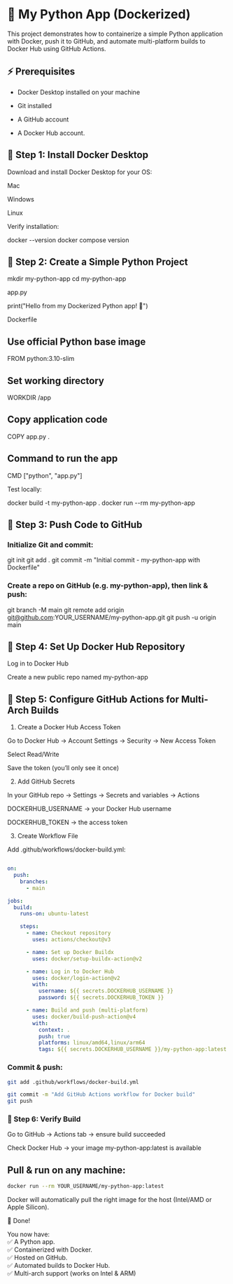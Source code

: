 # 🐳 My Python App (Dockerized)

This project demonstrates how to containerize a simple Python application with Docker, push it to GitHub, and automate multi-platform builds to Docker Hub using GitHub Actions.

## ⚡️ Prerequisites

- Docker Desktop installed on your machine

- Git installed

- A GitHub account

- A Docker Hub account. 

## 🚀 Step 1: Install Docker Desktop

Download and install Docker Desktop for your OS:

Mac

Windows

Linux

Verify installation:

docker --version
docker compose version

## 🚀 Step 2: Create a Simple Python Project
mkdir my-python-app
cd my-python-app


app.py

print("Hello from my Dockerized Python app! 🚀")


Dockerfile

## Use official Python base image
FROM python:3.10-slim

## Set working directory
WORKDIR /app

## Copy application code
COPY app.py .

## Command to run the app
CMD ["python", "app.py"]


Test locally:

docker build -t my-python-app .
docker run --rm my-python-app

## 🚀 Step 3: Push Code to GitHub

### Initialize Git and commit:

git init
git add .
git commit -m "Initial commit - my-python-app with Dockerfile"


### Create a repo on GitHub (e.g. my-python-app), then link & push:

git branch -M main
git remote add origin git@github.com:YOUR_USERNAME/my-python-app.git
git push -u origin main

## 🚀 Step 4: Set Up Docker Hub Repository

Log in to Docker Hub

Create a new public repo named my-python-app

## 🚀 Step 5: Configure GitHub Actions for Multi-Arch Builds
1. Create a Docker Hub Access Token

Go to Docker Hub → Account Settings → Security → New Access Token

Select Read/Write

Save the token (you’ll only see it once)

2. Add GitHub Secrets

In your GitHub repo → Settings → Secrets and variables → Actions

DOCKERHUB_USERNAME → your Docker Hub username

DOCKERHUB_TOKEN → the access token

3. Create Workflow File

Add .github/workflows/docker-build.yml:

```yml name: Build and Push Docker image

on:
  push:
    branches:
      - main

jobs:
  build:
    runs-on: ubuntu-latest

    steps:
      - name: Checkout repository
        uses: actions/checkout@v3

      - name: Set up Docker Buildx
        uses: docker/setup-buildx-action@v2

      - name: Log in to Docker Hub
        uses: docker/login-action@v2
        with:
          username: ${{ secrets.DOCKERHUB_USERNAME }}
          password: ${{ secrets.DOCKERHUB_TOKEN }}

      - name: Build and push (multi-platform)
        uses: docker/build-push-action@v4
        with:
          context: .
          push: true
          platforms: linux/amd64,linux/arm64
          tags: ${{ secrets.DOCKERHUB_USERNAME }}/my-python-app:latest
```


### Commit & push:

```sh
git add .github/workflows/docker-build.yml

git commit -m "Add GitHub Actions workflow for Docker build"
git push
```

### 🚀 Step 6: Verify Build

Go to GitHub → Actions tab → ensure build succeeded

Check Docker Hub → your image my-python-app:latest is available

## Pull & run on any machine:

```sh
docker run --rm YOUR_USERNAME/my-python-app:latest
```


Docker will automatically pull the right image for the host (Intel/AMD or Apple Silicon).

🎉 Done!

You now have:  
✅ A Python app.  
✅ Containerized with Docker.  
✅ Hosted on GitHub.  
✅ Automated builds to Docker Hub.  
✅ Multi-arch support (works on Intel & ARM)   